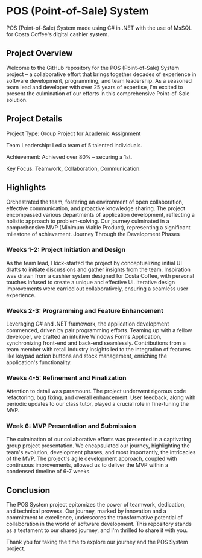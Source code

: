 # POS (Point-of-Sale) System
POS (Point-of-Sale) System made using C# in .NET with the use of MsSQL for Costa Coffee's digital cashier system.

## Project Overview
Welcome to the GitHub repository for the POS (Point-of-Sale) System project – a collaborative effort that brings together decades of experience in software development, programming, and team leadership. As a seasoned team lead and developer with over 25 years of expertise, I'm excited to present the culmination of our efforts in this comprehensive Point-of-Sale solution.

## Project Details 
Project Type: Group Project for Academic Assignment

Team Leadership: Led a team of 5 talented individuals.

Achievement: Achieved over 80% – securing a 1st.

Key Focus: Teamwork, Collaboration, Communication.

## Highlights
Orchestrated the team, fostering an environment of open collaboration, effective communication, and proactive knowledge sharing.
The project encompassed various departments of application development, reflecting a holistic approach to problem-solving.
Our journey culminated in a comprehensive MVP (Minimum Viable Product), representing a significant milestone of achievement.
Journey Through the Development Phases

### Weeks 1-2: Project Initiation and Design
As the team lead, I kick-started the project by conceptualizing initial UI drafts to initiate discussions and gather insights from the team.
Inspiration was drawn from a cashier system designed for Costa Coffee, with personal touches infused to create a unique and effective UI.
Iterative design improvements were carried out collaboratively, ensuring a seamless user experience.

### Weeks 2-3: Programming and Feature Enhancement
Leveraging C# and .NET framework, the application development commenced, driven by pair programming efforts.
Teaming up with a fellow developer, we crafted an intuitive Windows Forms Application, synchronizing front-end and back-end seamlessly.
Contributions from a team member with retail industry insights led to the integration of features like keypad action buttons and stock management, enriching the application's functionality.

### Weeks 4-5: Refinement and Finalization
Attention to detail was paramount. The project underwent rigorous code refactoring, bug fixing, and overall enhancement.
User feedback, along with periodic updates to our class tutor, played a crucial role in fine-tuning the MVP.

### Week 6: MVP Presentation and Submission
The culmination of our collaborative efforts was presented in a captivating group project presentation.
We encapsulated our journey, highlighting the team's evolution, development phases, and most importantly, the intricacies of the MVP.
The project's agile development approach, coupled with continuous improvements, allowed us to deliver the MVP within a condensed timeline of 6-7 weeks.

## Conclusion
The POS System project epitomizes the power of teamwork, dedication, and technical prowess. Our journey, marked by innovation and a commitment to excellence, underscores the transformative potential of collaboration in the world of software development. This repository stands as a testament to our shared journey, and I'm thrilled to share it with you.

Thank you for taking the time to explore our journey and the POS System project.
